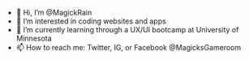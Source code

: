 - 👋 Hi, I’m @MagickRain
- 👀 I’m interested in coding websites and apps 
- 🌱 I’m currently learning through a UX/UI bootcamp at University of Minnesota
- 📫 How to reach me: Twitter, IG, or Facebook @MagicksGameroom
